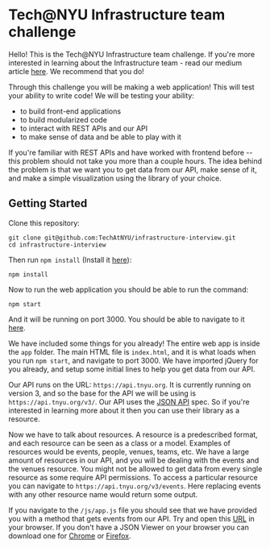 # Tech@NYU Infrastructure team challenge

Hello! This is the Tech@NYU Infrastructure team challenge. If you're more interested in learning about the Infrastructure team - read our medium article [here](https://blog.techatnyu.org/tech-nyu-s-internal-infrastructure-team-868c365cd496#.1ssukbte0). We recommend that you do!

Through this challenge you will be making a web application! This will test your ability to write code! We will be testing your ability:

- to build front-end applications
- to build modularized code
- to interact with REST APIs and our API
- to make sense of data and be able to play with it

If you're familiar with REST APIs and have worked with frontend before -- this problem should not take you more than a couple hours. The idea behind the problem is that we want you to get data from our API, make sense of it, and make a simple visualization using the library of your choice.

## Getting Started

Clone this repository:

```
git clone git@github.com:TechAtNYU/infrastructure-interview.git
cd infrastructure-interview
```

Then run `npm install` (Install it [here](https://www.npmjs.com/)):

```
npm install
```

Now to run the web application you should be able to run the command:

```
npm start
```

And it will be running on port 3000. You should be able to navigate to it [here](http://localhost:3000/).

We have included some things for you already! The entire web app is inside the `app` folder. The main HTML file is `index.html`, and it is what loads when you run `npm start`, and navigate to port 3000. We have imported jQuery for you already, and setup some initial lines to help you get data from our API.

Our API runs on the URL: `https://api.tnyu.org`. It is currently running on version 3, and so the base for the API we will be using is `https://api.tnyu.org/v3/`. Our API uses the [JSON API](http://jsonapi.org/) spec. So if you're interested in learning more about it then you can use their library as a resource.

Now we have to talk about resources. A resource is a predescribed format, and each resource can be seen as a class or a model. Examples of resources would be events, people, venues, teams, etc. We have a large amount of resources in our API, and you will be dealing with the events and the venues resource. You might not be allowed to get data from every single resource as some require API permissions. To access a particular resource you can navigate to `https://api.tnyu.org/v3/events`. Here replacing events with any other resource name would return some output.

If you navigate to the `/js/app.js` file you should see that we have provided you with a method that gets events from our API. Try and open this [URL](https://api.tnyu.org/v3/events) in your browser. If you don't have a JSON Viewer on your browser you can download one for [Chrome](https://chrome.google.com/webstore/detail/jsonview/chklaanhfefbnpoihckbnefhakgolnmc?hl=en) or [Firefox](https://addons.mozilla.org/en-us/firefox/addon/jsonview/).

